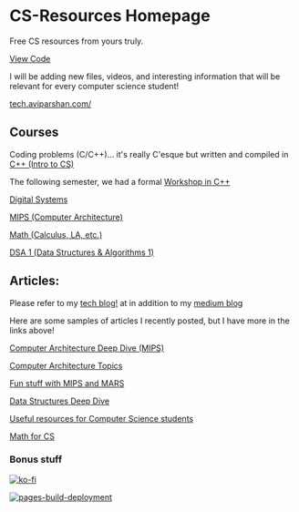 # CS-Resources Homepage

Free CS resources from yours truly.

[View Code](https://avipars.github.io/CS-Resources/)

I will be adding new files, videos, and interesting information that will be relevant for every computer science student!

[tech.aviparshan.com/](https://tech.aviparshan.com/?utm_source=github)

## Courses 

Coding problems (C/C++)... it's really C'esque but written and compiled in 
[C++ (Intro to CS)](https://avipars.github.io/CS-Resources/intro_cs/)

The following semester, we had a formal 
[Workshop in C++](https://avipars.github.io/CS-Resources/cpp_workshop)


[Digital Systems](https://avipars.github.io/CS-Resources/DigitalSystems/)


[MIPS (Computer Architecture)](https://avipars.github.io/CS-Resources/mips/)


[Math (Calculus, LA, etc.)](https://avipars.github.io/CS-Resources/math/)


[DSA 1 (Data Structures & Algorithms 1)](https://avipars.github.io/CS-Resources/data_struct/)


## Articles: 

Please refer to my [tech blog!](tech.aviparshan.com) at  in addition to my [medium blog](https://aviparshan.medium.com/)

Here are some samples of articles I recently posted, but I have more in the links above! 

[Computer Architecture Deep Dive (MIPS)](https://tech.aviparshan.com/2022/06/my-dive-into-computer-architecture.html)

[Computer Architecture Topics](https://tech.aviparshan.com/2022/07/computer-architecture-summary-topics.html)

[Fun stuff with MIPS and MARS](https://tech.aviparshan.com/2022/07/mips-and-little-endians-tips-and-faq-to.html)

[Data Structures Deep Dive](https://tech.aviparshan.com/2022/06/data-and-programming-structures-guide.html)

[Useful resources for Computer Science students](https://tech.aviparshan.com/2021/11/resources-for-computer-science-students.html)

[Math for CS](https://tech.aviparshan.com/2022/06/math-required-for-computer-science-1st.html)


### Bonus stuff

[![ko-fi](https://ko-fi.com/img/githubbutton_sm.svg)](https://ko-fi.com/J3J81LRFO)

[![pages-build-deployment](https://github.com/avipars/CS-Resources/actions/workflows/pages/pages-build-deployment/badge.svg)](https://github.com/avipars/CS-Resources/actions/workflows/pages/pages-build-deployment)